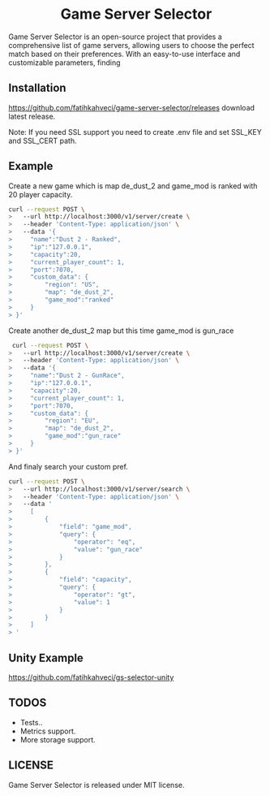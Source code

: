 <h1 align="center">
  Game Server Selector
</h1>


Game Server Selector is an open-source project that provides a comprehensive list of game servers, allowing users to choose the perfect match based on their preferences. With an easy-to-use interface and customizable parameters, finding 

## Installation

https://github.com/fatihkahveci/game-server-selector/releases download latest release. 

Note: If you need SSL support you need to create .env file and set SSL_KEY and SSL_CERT path.


## Example

Create a new game which is map de_dust_2 and game_mod is ranked with 20 player capacity.

```bash
curl --request POST \
>   --url http://localhost:3000/v1/server/create \
>   --header 'Content-Type: application/json' \
>   --data '{
>     "name":"Dust 2 - Ranked",
>     "ip":"127.0.0.1",
>     "capacity":20,
>     "current_player_count": 1,
>     "port":7070,
>     "custom_data": {
>         "region": "US",
>         "map": "de_dust_2",
>         "game_mod":"ranked"
>     }
> }'
```

Create another de_dust_2 map but this time game_mod is gun_race

```bash
 curl --request POST \
>   --url http://localhost:3000/v1/server/create \
>   --header 'Content-Type: application/json' \
>   --data '{
>     "name":"Dust 2 - GunRace",
>     "ip":"127.0.0.1",
>     "capacity":20,
>     "current_player_count": 1,
>     "port":7070,
>     "custom_data": {
>         "region": "EU",
>         "map": "de_dust_2",
>         "game_mod":"gun_race"
>     }
> }'
```

And finaly search your custom pref.

```bash
curl --request POST \
>   --url http://localhost:3000/v1/server/search \
>   --header 'Content-Type: application/json' \
>   --data '
>     [
>         {
>             "field": "game_mod",
>             "query": {
>                 "operator": "eq",
>                 "value": "gun_race"
>             }
>         },
>         {
>             "field": "capacity",
>             "query": {
>                 "operator": "gt",
>                 "value": 1
>             }
>         }
>     ]
> '
```

## Unity Example

https://github.com/fatihkahveci/gs-selector-unity

## TODOS

- Tests..
- Metrics support.
- More storage support.

## LICENSE

Game Server Selector is released under MIT license.